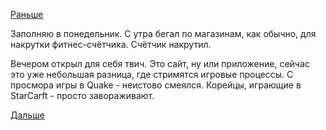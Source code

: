 [Раньше](2018.09.07.md)

Заполняю в понедельник.
С утра бегал по магазинам, как обычно, для накрутки фитнес-счётчика. Счётчик накрутил.

Вечером открыл для себя твич. Это сайт, ну или приложение, сейчас это уже небольшая разница, где стримятся игровые процессы.
С просмора игры в Quake - неистово смеялся. Корейцы, играющие в StarCarft - просто завораживают.

[Дальше](2018.09.09.md)